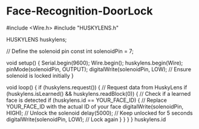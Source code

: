# Face-Recognition-DoorLock
#include <Wire.h>
#include "HUSKYLENS.h"

HUSKYLENS huskylens;

// Define the solenoid pin
const int solenoidPin = 7;

void setup() {
    Serial.begin(9600);
    Wire.begin();
    huskylens.begin(Wire);
    pinMode(solenoidPin, OUTPUT);
    digitalWrite(solenoidPin, LOW); // Ensure solenoid is locked initially
}

void loop() {
    if (huskylens.request()) { // Request data from HuskyLens
        if (huskylens.isLearned() && huskylens.readBlock(0)) { // Check if a learned face is detected
            if (huskylens.id == YOUR_FACE_ID) { // Replace YOUR_FACE_ID with the actual ID of your face
                digitalWrite(solenoidPin, HIGH); // Unlock the solenoid
                delay(5000); // Keep unlocked for 5 seconds
                digitalWrite(solenoidPin, LOW); // Lock again
            }
        }
    }
}
huskylens.id
